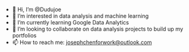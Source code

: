 - 👋 Hi, I’m @Dudujoe
- 👀 I’m interested in data analysis and machine learning
- 🌱 I’m currently learning Google Data Analytics
- 💞️ I’m looking to collaborate on data analysis projects to build up my portfolios
- 📫 How to reach me: josephchenforwork@outlook.com

<!---
Dudujoe/Dudujoe is a ✨ special ✨ repository because its `README.md` (this file) appears on your GitHub profile.
You can click the Preview link to take a look at your changes.
--->
